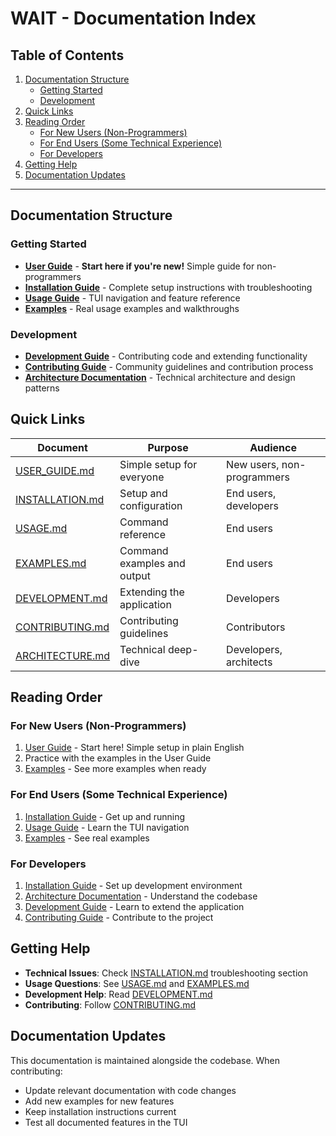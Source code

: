# WAIT - Documentation Index

## Table of Contents

1. [Documentation Structure](#documentation-structure)
   - [Getting Started](#getting-started)
   - [Development](#development)
2. [Quick Links](#quick-links)
3. [Reading Order](#reading-order)
   - [For New Users (Non-Programmers)](#for-new-users-non-programmers)
   - [For End Users (Some Technical Experience)](#for-end-users-some-technical-experience)
   - [For Developers](#for-developers)
4. [Getting Help](#getting-help)
5. [Documentation Updates](#documentation-updates)

---

## Documentation Structure

### Getting Started
- **[User Guide](USER_GUIDE.md)** - **Start here if you're new!** Simple guide for non-programmers
- **[Installation Guide](INSTALLATION.md)** - Complete setup instructions with troubleshooting
- **[Usage Guide](USAGE.md)** - TUI navigation and feature reference
- **[Examples](EXAMPLES.md)** - Real usage examples and walkthroughs

### Development
- **[Development Guide](DEVELOPMENT.md)** - Contributing code and extending functionality
- **[Contributing Guide](CONTRIBUTING.md)** - Community guidelines and contribution process
- **[Architecture Documentation](ARCHITECTURE.md)** - Technical architecture and design patterns

## Quick Links

| Document | Purpose | Audience |
|----------|---------|----------|
| [USER_GUIDE.md](USER_GUIDE.md) | Simple setup for everyone | New users, non-programmers |
| [INSTALLATION.md](INSTALLATION.md) | Setup and configuration | End users, developers |
| [USAGE.md](USAGE.md) | Command reference | End users |
| [EXAMPLES.md](EXAMPLES.md) | Command examples and output | End users |
| [DEVELOPMENT.md](DEVELOPMENT.md) | Extending the application | Developers |
| [CONTRIBUTING.md](CONTRIBUTING.md) | Contributing guidelines | Contributors |
| [ARCHITECTURE.md](ARCHITECTURE.md) | Technical deep-dive | Developers, architects |

## Reading Order

### For New Users (Non-Programmers)
1. [User Guide](USER_GUIDE.md) - Start here! Simple setup in plain English
2. Practice with the examples in the User Guide
3. [Examples](EXAMPLES.md) - See more examples when ready

### For End Users (Some Technical Experience)
1. [Installation Guide](INSTALLATION.md) - Get up and running
2. [Usage Guide](USAGE.md) - Learn the TUI navigation  
3. [Examples](EXAMPLES.md) - See real examples

### For Developers
1. [Installation Guide](INSTALLATION.md) - Set up development environment
2. [Architecture Documentation](ARCHITECTURE.md) - Understand the codebase
3. [Development Guide](DEVELOPMENT.md) - Learn to extend the application
4. [Contributing Guide](CONTRIBUTING.md) - Contribute to the project

## Getting Help

- **Technical Issues**: Check [INSTALLATION.md](INSTALLATION.md) troubleshooting section
- **Usage Questions**: See [USAGE.md](USAGE.md) and [EXAMPLES.md](EXAMPLES.md)
- **Development Help**: Read [DEVELOPMENT.md](DEVELOPMENT.md)
- **Contributing**: Follow [CONTRIBUTING.md](CONTRIBUTING.md)

## Documentation Updates

This documentation is maintained alongside the codebase. When contributing:
- Update relevant documentation with code changes
- Add new examples for new features
- Keep installation instructions current
- Test all documented features in the TUI